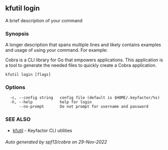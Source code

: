 ## kfutil login

A brief description of your command

### Synopsis

A longer description that spans multiple lines and likely contains examples
and usage of using your command. For example:

Cobra is a CLI library for Go that empowers applications.
This application is a tool to generate the needed files
to quickly create a Cobra application.

```
kfutil login [flags]
```

### Options

```
  -c, --config string   config file (default is $HOME/.keyfactor/%s)
  -h, --help            help for login
      --no-prompt       Do not prompt for username and password
```

### SEE ALSO

* [kfutil](kfutil.md)	 - Keyfactor CLI utilities

###### Auto generated by spf13/cobra on 29-Nov-2022
